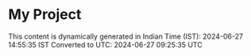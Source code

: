# My Project

This content is dynamically generated in Indian Time (IST): 2024-06-27 14:55:35 IST
Converted to UTC: 2024-06-27 09:25:35 UTC
